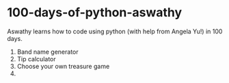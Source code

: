 # 100-days-of-python-aswathy
Aswathy learns how to code using python (with help from Angela Yu!) in 100 days.
1. Band name generator
2. Tip calculator
3. Choose your own treasure game
4. 
